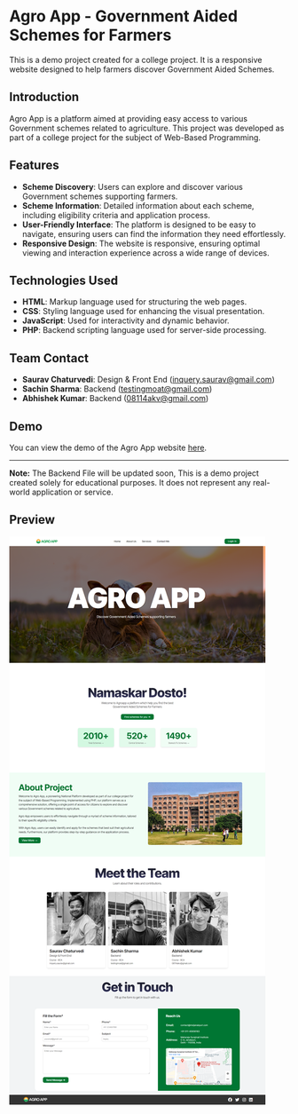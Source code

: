 # Agro App - Government Aided Schemes for Farmers

This is a demo project created for a college project. It is a responsive website designed to help farmers discover Government Aided Schemes.

## Introduction

Agro App is a platform aimed at providing easy access to various Government schemes related to agriculture. This project was developed as part of a college project for the subject of Web-Based Programming.

## Features

- **Scheme Discovery**: Users can explore and discover various Government schemes supporting farmers.
- **Scheme Information**: Detailed information about each scheme, including eligibility criteria and application process.
- **User-Friendly Interface**: The platform is designed to be easy to navigate, ensuring users can find the information they need effortlessly.
- **Responsive Design**: The website is responsive, ensuring optimal viewing and interaction experience across a wide range of devices.

## Technologies Used

- **HTML**: Markup language used for structuring the web pages.
- **CSS**: Styling language used for enhancing the visual presentation.
- **JavaScript**: Used for interactivity and dynamic behavior.
- **PHP**: Backend scripting language used for server-side processing.

## Team Contact

- **Saurav Chaturvedi**: Design & Front End ([inquery.saurav@gmail.com](mailto:inquery.saurav@gmail.com))
- **Sachin Sharma**: Backend ([testingmoat@gmail.com](mailto:testingmoat@gmail.com))
- **Abhishek Kumar**: Backend ([08114akv@gmail.com](mailto:08114akv@gmail.com))

## Demo

You can view the demo of the Agro App website [here](https://sauravxcode.github.io/agroapp/). 

---

**Note:** The Backend File will be updated soon, This is a demo project created solely for educational purposes. It does not represent any real-world application or service.

## Preview
![Agro App Preview](full-preview.png)
